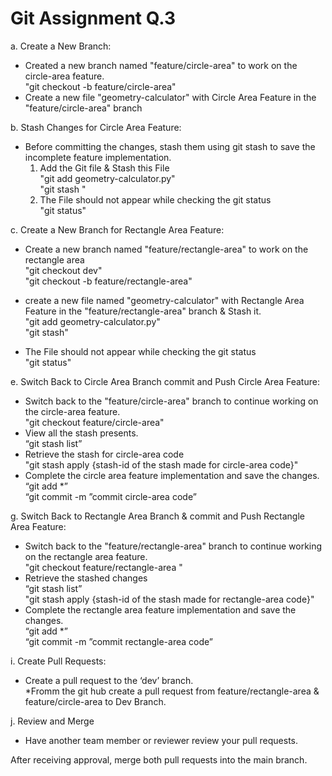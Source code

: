 # Git Assignment Q.3

a. Create a New Branch:<br>
- Created a new branch named "feature/circle-area" to work on the circle-area feature.<br>
                       "git checkout -b feature/circle-area"<br>
- Create a new file "geometry-calculator" with Circle Area Feature in the "feature/circle-area" branch<br>

b. Stash Changes for Circle Area Feature:<br>
-  Before committing the changes, stash them using git stash to save the incomplete feature implementation.<br>
   1. Add the Git file & Stash this File<br>
       "git add geometry-calculator.py"<br> 
        "git stash "<br>
   2. The File should not appear while checking the  git status<br>
   	"git status"<br>

c. Create a New Branch for Rectangle Area Feature:<br>
 - Create a new branch named "feature/rectangle-area" to work on the rectangle area<br>
	"git checkout dev"<br>
	"git checkout -b feature/rectangle-area"<br>
	
 - create a new file named "geometry-calculator" with Rectangle Area Feature in the  "feature/rectangle-area" branch & Stash it.<br>
	 "git add geometry-calculator.py"<br>
	 "git stash"<br>

 - The File should not appear while checking the  git status<br>
         "git status"<br>
	
e.  Switch Back to Circle Area Branch commit and Push Circle Area Feature:<br>
 - Switch back to the "feature/circle-area" branch to continue working on the circle-area feature.<br>
	"git checkout feature/circle-area"<br>
 - View all the stash presents.<br>
	 “git stash list”<br>
 - Retrieve the stash for circle-area code<br>
	 "git stash apply {stash-id of the stash made for circle-area code}"<br>
 - Complete the circle area feature implementation and save the changes.<br>
	 “git add *”<br>
	 “git commit -m ”commit circle-area code”<br>

g.  Switch Back to Rectangle Area Branch & commit and Push Rectangle Area Feature:<br>
 -  Switch back to the "feature/rectangle-area" branch to continue working on the rectangle area feature.<br>
     "git checkout feature/rectangle-area "<br>
 -  Retrieve the stashed changes<br>
    “git stash list”<br>
   "git stash apply {stash-id of the stash made for rectangle-area code}"<br>
 -  Complete the rectangle area feature implementation and save the changes.<br>
   				“git add *”<br>
   				“git commit -m ”commit rectangle-area code”<br>

i.  Create Pull Requests:<br>
  -  Create a pull request to the ‘dev’ branch.<br>
     *Fromm the git hub create a pull request from feature/rectangle-area & feature/circle-area to Dev Branch.<br>
	
      
j.  Review and Merge<br>
  -  Have another team member or reviewer review your pull requests.<br>

   After receiving approval, merge both pull requests into the main branch.<br>



